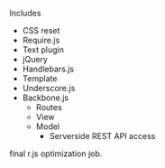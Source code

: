 Includes 

  * CSS reset
  * Require.js
   * Text plugin
  * jQuery 
  * Handlebars.js 
   * Template
  * Underscore.js 
  * Backbone.js 
    * Routes
    * View
    * Model
      * Serverside REST API access

final r.js optimization job.